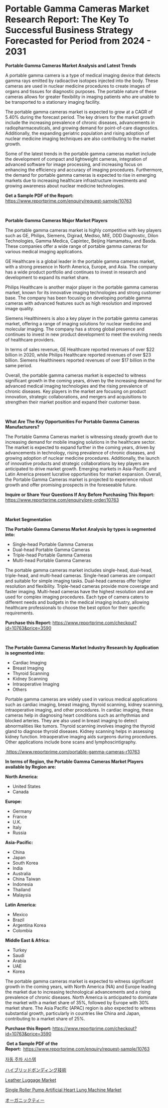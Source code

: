 <p><h1>Portable Gamma Cameras Market Research Report: The Key To Successful Business Strategy Forecasted for Period from 2024 - 2031</h1></p><p><strong>Portable Gamma Cameras Market Analysis and Latest Trends</strong></p>
<p><p>A portable gamma camera is a type of medical imaging device that detects gamma rays emitted by radioactive isotopes injected into the body. These cameras are used in nuclear medicine procedures to create images of organs and tissues for diagnostic purposes. The portable nature of these cameras allows for greater flexibility in imaging patients who are unable to be transported to a stationary imaging facility.</p><p>The portable gamma cameras market is expected to grow at a CAGR of 5.40% during the forecast period. The key drivers for the market growth include the increasing prevalence of chronic diseases, advancements in radiopharmaceuticals, and growing demand for point-of-care diagnostics. Additionally, the expanding geriatric population and rising adoption of nuclear medicine imaging techniques are also contributing to the market growth.</p><p>Some of the latest trends in the portable gamma cameras market include the development of compact and lightweight cameras, integration of advanced software for image processing, and increasing focus on enhancing the efficiency and accuracy of imaging procedures. Furthermore, the demand for portable gamma cameras is expected to rise in emerging markets due to increasing healthcare infrastructure investments and growing awareness about nuclear medicine technologies.</p></p>
<p><strong>Get a Sample PDF of the Report:&nbsp;</strong> <a href="https://www.reportprime.com/enquiry/request-sample/10763">https://www.reportprime.com/enquiry/request-sample/10763</a></p>
<p>&nbsp;</p>
<p><strong>Portable Gamma Cameras Major Market Players</strong></p>
<p><p>The portable gamma cameras market is highly competitive with key players such as GE, Philips, Siemens, Digirad, Mediso, MIE, DDD Diagnostic, Dilon Technologies, Gamma Medica, Capintec, Beijing Hamamatsu, and Basda. These companies offer a wide range of portable gamma cameras for various medical imaging applications.</p><p>GE Healthcare is a global leader in the portable gamma cameras market, with a strong presence in North America, Europe, and Asia. The company has a wide product portfolio and continues to invest in research and development to expand its market share.</p><p>Philips Healthcare is another major player in the portable gamma cameras market, known for its innovative imaging technologies and strong customer base. The company has been focusing on developing portable gamma cameras with advanced features such as high resolution and improved image quality.</p><p>Siemens Healthineers is also a key player in the portable gamma cameras market, offering a range of imaging solutions for nuclear medicine and molecular imaging. The company has a strong global presence and continues to invest in new product development to meet the evolving needs of healthcare providers.</p><p>In terms of sales revenue, GE Healthcare reported revenues of over $22 billion in 2020, while Philips Healthcare reported revenues of over $23 billion. Siemens Healthineers reported revenues of over $17 billion in the same period.</p><p>Overall, the portable gamma cameras market is expected to witness significant growth in the coming years, driven by the increasing demand for advanced medical imaging technologies and the rising prevalence of chronic diseases. Key players in the market are focusing on product innovation, strategic collaborations, and mergers and acquisitions to strengthen their market position and expand their customer base.</p></p>
<p>&nbsp;</p>
<p><strong>What Are The Key Opportunities For Portable Gamma Cameras Manufacturers?</strong></p>
<p><p>The Portable Gamma Cameras market is witnessing steady growth due to increasing demand for mobile imaging solutions in the healthcare sector. The market is expected to expand further in the coming years, driven by advancements in technology, rising prevalence of chronic diseases, and growing adoption of nuclear medicine procedures. Additionally, the launch of innovative products and strategic collaborations by key players are anticipated to drive market growth. Emerging markets in Asia-Pacific and Latin America present lucrative opportunities for market expansion. Overall, the Portable Gamma Cameras market is projected to experience robust growth and offer promising prospects in the foreseeable future.</p></p>
<p><strong>Inquire or Share Your Questions If Any Before Purchasing This Report:</strong> <a href="https://www.reportprime.com/enquiry/pre-order/10763">https://www.reportprime.com/enquiry/pre-order/10763</a></p>
<p>&nbsp;</p>
<p><strong>Market Segmentation</strong></p>
<p><strong>The Portable Gamma Cameras Market Analysis by types is segmented into:</strong></p>
<p><ul><li>Single-head Portable Gamma Cameras</li><li>Dual-head Portable Gamma Cameras</li><li>Triple-head Portable Gamma Cameras</li><li>Multi-head Portable Gamma Cameras</li></ul></p>
<p><p>The portable gamma cameras market includes single-head, dual-head, triple-head, and multi-head cameras. Single-head cameras are compact and suitable for simple imaging tasks. Dual-head cameras offer higher resolution and flexibility. Triple-head cameras provide more coverage and faster imaging. Multi-head cameras have the highest resolution and are used for complex imaging procedures. Each type of camera caters to different needs and budgets in the medical imaging industry, allowing healthcare professionals to choose the best option for their specific requirements.</p></p>
<p><strong>Purchase this Report:&nbsp;</strong><a href="https://www.reportprime.com/checkout?id=10763&price=3590">https://www.reportprime.com/checkout?id=10763&price=3590</a></p>
<p>&nbsp;</p>
<p><strong>The Portable Gamma Cameras Market Industry Research by Application is segmented into:</strong></p>
<p><ul><li>Cardiac Imaging</li><li>Breast Imaging</li><li>Thyroid Scanning</li><li>Kidney Scanning</li><li>Intraoperative Imaging</li><li>Others</li></ul></p>
<p><p>Portable gamma cameras are widely used in various medical applications such as cardiac imaging, breast imaging, thyroid scanning, kidney scanning, intraoperative imaging, and other procedures. In cardiac imaging, these cameras help in diagnosing heart conditions such as arrhythmias and blocked arteries. They are also used in breast imaging to detect abnormalities like tumors. Thyroid scanning involves imaging the thyroid gland to diagnose thyroid diseases. Kidney scanning helps in assessing kidney function. Intraoperative imaging aids surgeons during procedures. Other applications include bone scans and lymphoscintigraphy.</p></p>
<p><a href="https://www.reportprime.com/portable-gamma-cameras-r10763">&nbsp;https://www.reportprime.com/portable-gamma-cameras-r10763</a></p>
<p><strong>In terms of Region, the Portable Gamma Cameras Market Players available by Region are:</strong></p>
<p>
    <p> <strong> North America: </strong>
        <ul>
            <li>United States</li>
            <li>Canada</li>
        </ul>
        </p> 
    <p> <strong> Europe: </strong>
        <ul>
            <li>Germany</li>
            <li>France</li>
            <li>U.K.</li>
            <li>Italy</li>
            <li>Russia</li>
        </ul>
        </p> 
    <p> <strong> Asia-Pacific: </strong>
        <ul>
            <li>China</li>
            <li>Japan</li>
            <li>South Korea</li>
            <li>India</li>
            <li>Australia</li>
            <li>China Taiwan</li>
            <li>Indonesia</li>
            <li>Thailand</li>
            <li>Malaysia</li>
        </ul>
        </p> 
    <p> <strong> Latin America: </strong>
        <ul>
            <li>Mexico</li>
            <li>Brazil</li>
            <li>Argentina Korea</li>
            <li>Colombia</li>
        </ul>
        </p> 
    <p> <strong> Middle East & Africa: </strong>
        <ul>
            <li>Turkey</li>
            <li>Saudi</li>
            <li>Arabia</li>
            <li>UAE</li>
            <li>Korea</li>
        </ul>
    </p>
    </p>
<p><p>The portable gamma cameras market is expected to witness significant growth in the coming years, with North America (NA) and Europe leading the market due to increasing technological advancements and a rising prevalence of chronic diseases. North America is anticipated to dominate the market with a market share of 35%, followed by Europe with 30% market share. The Asia Pacific (APAC) region is also expected to witness substantial growth, particularly in countries like China and Japan, contributing to a market share of 25%.</p></p>
<p><strong>Purchase this Report: </strong><a href="https://www.reportprime.com/checkout?id=10763&price=3590">https://www.reportprime.com/checkout?id=10763&price=3590</a></p>
<p>&nbsp;<strong>Get a Sample PDF of the Report:&nbsp;&nbsp;</strong><a href="https://www.reportprime.com/enquiry/request-sample/10763">https://www.reportprime.com/enquiry/request-sample/10763</a></p>
<p><strong></strong></p>
<p><p><a href="https://github.com/apple8975768/Market-Research-Report-List-1/blob/main/928093974587.md">자동 주차 시스템</a></p><p><a href="https://medium.com/@laceyzemlak1/%E3%83%8F%E3%82%A4%E3%83%96%E3%83%AA%E3%83%83%E3%83%89%E3%83%9C%E3%83%B3%E3%83%87%E3%82%A3%E3%83%B3%E3%82%B0%E6%8A%80%E8%A1%93%E5%B8%82%E5%A0%B4%E3%81%AE%E3%83%88%E3%83%AC%E3%83%B3%E3%83%89%E3%81%A8%E5%B8%82%E5%A0%B4%E5%88%86%E6%9E%90%E3%81%AF-2024%E5%B9%B4%E3%81%8B%E3%82%892031%E5%B9%B4%E3%81%BE%E3%81%A7%E3%81%AE%E4%BA%88%E6%B8%AC%E3%81%A7%E3%81%99-4b35274dba2b">ハイブリッドボンディング技術</a></p><p><a href="https://issuu.com/reportprime-2/docs/leather-luggage-market-size-2030.pptx">Leather Luggage Market</a></p><p><a href="https://github.com/gladysalidde/Market-Research-Report-List-1/blob/main/single-roller-pump-artificial-heart-lung-machine-market.md">Single Roller Pump Artificial Heart Lung Machine Market</a></p><p><a href="https://github.com/HershelKris/Market-Research-Report-List-1/blob/main/267319479815.md">オーガニックティー</a></p></p>
